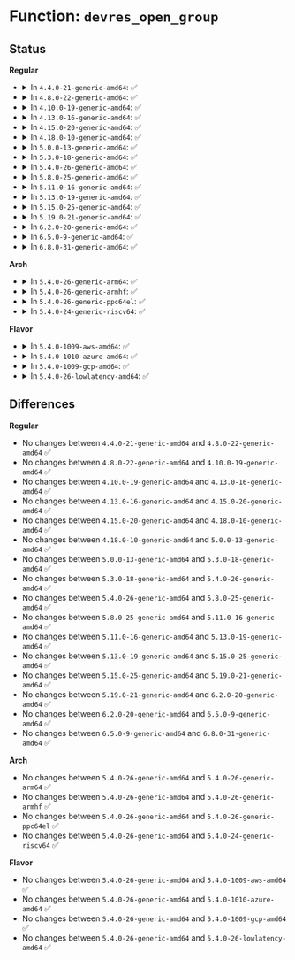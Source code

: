 # Function: <code>devres_open_group</code>

## Status
<b>Regular</b>
<ul>
<li>
<details>
<summary>In <code>4.4.0-21-generic-amd64</code>: ✅</summary>

```c
void * devres_open_group(struct device * dev, void * id, gfp_t gfp)
```

```json
{
  "name": "devres_open_group",
  "collision_type": "Unique Global",
  "inline_type": "No",
  "funcs": [
    {
      "addr": 18446744071584414576,
      "name": "devres_open_group",
      "external": true,
      "loc": "drivers/base/devres.c:533",
      "file": "drivers/base/devres.c",
      "inline": "seen, unknown",
      "caller_inline": [],
      "caller_func": [
        "drivers/base/component.c:component_bind_all",
        "drivers/base/component.c:component_bind_all",
        "drivers/ata/libata-core.c:ata_host_alloc",
        "drivers/ata/libata-sff.c:ata_pci_sff_prepare_host",
        "drivers/ata/libata-sff.c:ata_pci_sff_activate_host",
        "drivers/ata/libata-sff.c:ata_pci_sff_activate_host",
        "drivers/ata/libata-sff.c:ata_pci_init_one"
      ]
    }
  ],
  "symbols": [
    {
      "addr": 18446744071584414576,
      "name": "devres_open_group",
      "section": ".text",
      "bind": "STB_GLOBAL",
      "size": 204
    }
  ]
}
```
</details>
</li>
<li>
<details>
<summary>In <code>4.8.0-22-generic-amd64</code>: ✅</summary>

```c
void * devres_open_group(struct device * dev, void * id, gfp_t gfp)
```

```json
{
  "name": "devres_open_group",
  "collision_type": "Unique Global",
  "inline_type": "No",
  "funcs": [
    {
      "addr": 18446744071584749888,
      "name": "devres_open_group",
      "external": true,
      "loc": "drivers/base/devres.c:533",
      "file": "drivers/base/devres.c",
      "inline": "seen, unknown",
      "caller_inline": [],
      "caller_func": [
        "drivers/base/component.c:component_bind_all",
        "drivers/base/component.c:component_bind_all",
        "drivers/ata/libata-core.c:ata_host_alloc",
        "drivers/ata/libata-sff.c:ata_pci_init_one",
        "drivers/ata/libata-sff.c:ata_pci_sff_activate_host",
        "drivers/ata/libata-sff.c:ata_pci_sff_activate_host",
        "drivers/ata/libata-sff.c:ata_pci_sff_prepare_host"
      ]
    }
  ],
  "symbols": [
    {
      "addr": 18446744071584749888,
      "name": "devres_open_group",
      "section": ".text",
      "bind": "STB_GLOBAL",
      "size": 221
    }
  ]
}
```
</details>
</li>
<li>
<details>
<summary>In <code>4.10.0-19-generic-amd64</code>: ✅</summary>

```c
void * devres_open_group(struct device * dev, void * id, gfp_t gfp)
```

```json
{
  "name": "devres_open_group",
  "collision_type": "Unique Global",
  "inline_type": "No",
  "funcs": [
    {
      "addr": 18446744071584940128,
      "name": "devres_open_group",
      "external": true,
      "loc": "drivers/base/devres.c:534",
      "file": "drivers/base/devres.c",
      "inline": "seen, unknown",
      "caller_inline": [],
      "caller_func": [
        "drivers/base/component.c:component_bind_all",
        "drivers/base/component.c:component_bind_all",
        "drivers/ata/libata-core.c:ata_host_alloc",
        "drivers/ata/libata-sff.c:ata_pci_init_one",
        "drivers/ata/libata-sff.c:ata_pci_sff_activate_host",
        "drivers/ata/libata-sff.c:ata_pci_sff_activate_host",
        "drivers/ata/libata-sff.c:ata_pci_sff_prepare_host"
      ]
    }
  ],
  "symbols": [
    {
      "addr": 18446744071584940128,
      "name": "devres_open_group",
      "section": ".text",
      "bind": "STB_GLOBAL",
      "size": 221
    }
  ]
}
```
</details>
</li>
<li>
<details>
<summary>In <code>4.13.0-16-generic-amd64</code>: ✅</summary>

```c
void * devres_open_group(struct device * dev, void * id, gfp_t gfp)
```

```json
{
  "name": "devres_open_group",
  "collision_type": "Unique Global",
  "inline_type": "No",
  "funcs": [
    {
      "addr": 18446744071585023744,
      "name": "devres_open_group",
      "external": true,
      "loc": "drivers/base/devres.c:534",
      "file": "drivers/base/devres.c",
      "inline": "seen, unknown",
      "caller_inline": [],
      "caller_func": [
        "drivers/base/component.c:component_bind_all",
        "drivers/base/component.c:component_bind_all",
        "drivers/ata/libata-core.c:ata_host_alloc",
        "drivers/ata/libata-sff.c:ata_pci_init_one",
        "drivers/ata/libata-sff.c:ata_pci_sff_activate_host",
        "drivers/ata/libata-sff.c:ata_pci_sff_activate_host",
        "drivers/ata/libata-sff.c:ata_pci_sff_prepare_host"
      ]
    }
  ],
  "symbols": [
    {
      "addr": 18446744071585023744,
      "name": "devres_open_group",
      "section": ".text",
      "bind": "STB_GLOBAL",
      "size": 221
    }
  ]
}
```
</details>
</li>
<li>
<details>
<summary>In <code>4.15.0-20-generic-amd64</code>: ✅</summary>

```c
void * devres_open_group(struct device * dev, void * id, gfp_t gfp)
```

```json
{
  "name": "devres_open_group",
  "collision_type": "Unique Global",
  "inline_type": "No",
  "funcs": [
    {
      "addr": 18446744071585446352,
      "name": "devres_open_group",
      "external": true,
      "loc": "drivers/base/devres.c:534",
      "file": "drivers/base/devres.c",
      "inline": "seen, unknown",
      "caller_inline": [],
      "caller_func": [
        "drivers/base/component.c:component_bind_all",
        "drivers/base/component.c:component_bind_all",
        "drivers/ata/libata-core.c:ata_host_alloc",
        "drivers/ata/libata-sff.c:ata_pci_init_one",
        "drivers/ata/libata-sff.c:ata_pci_sff_activate_host",
        "drivers/ata/libata-sff.c:ata_pci_sff_activate_host",
        "drivers/ata/libata-sff.c:ata_pci_sff_prepare_host"
      ]
    }
  ],
  "symbols": [
    {
      "addr": 18446744071585446352,
      "name": "devres_open_group",
      "section": ".text",
      "bind": "STB_GLOBAL",
      "size": 221
    }
  ]
}
```
</details>
</li>
<li>
<details>
<summary>In <code>4.18.0-10-generic-amd64</code>: ✅</summary>

```c
void * devres_open_group(struct device * dev, void * id, gfp_t gfp)
```

```json
{
  "name": "devres_open_group",
  "collision_type": "Unique Global",
  "inline_type": "No",
  "funcs": [
    {
      "addr": 18446744071585689568,
      "name": "devres_open_group",
      "external": true,
      "loc": "drivers/base/devres.c:538",
      "file": "drivers/base/devres.c",
      "inline": "seen, unknown",
      "caller_inline": [],
      "caller_func": [
        "drivers/base/component.c:component_bind_all",
        "drivers/base/component.c:component_bind_all",
        "drivers/ata/libata-core.c:ata_host_alloc",
        "drivers/ata/libata-sff.c:ata_pci_init_one",
        "drivers/ata/libata-sff.c:ata_pci_sff_activate_host",
        "drivers/ata/libata-sff.c:ata_pci_sff_activate_host",
        "drivers/ata/libata-sff.c:ata_pci_sff_prepare_host"
      ]
    }
  ],
  "symbols": [
    {
      "addr": 18446744071585689568,
      "name": "devres_open_group",
      "section": ".text",
      "bind": "STB_GLOBAL",
      "size": 218
    }
  ]
}
```
</details>
</li>
<li>
<details>
<summary>In <code>5.0.0-13-generic-amd64</code>: ✅</summary>

```c
void * devres_open_group(struct device * dev, void * id, gfp_t gfp)
```

```json
{
  "name": "devres_open_group",
  "collision_type": "Unique Global",
  "inline_type": "No",
  "funcs": [
    {
      "addr": 18446744071585820832,
      "name": "devres_open_group",
      "external": true,
      "loc": "drivers/base/devres.c:546",
      "file": "drivers/base/devres.c",
      "inline": "seen, unknown",
      "caller_inline": [],
      "caller_func": [
        "drivers/base/component.c:component_bind_all",
        "drivers/base/component.c:component_bind_all",
        "drivers/base/component.c:try_to_bring_up_master",
        "drivers/ata/libata-core.c:ata_host_alloc",
        "drivers/ata/libata-sff.c:ata_pci_init_one",
        "drivers/ata/libata-sff.c:ata_pci_sff_activate_host",
        "drivers/ata/libata-sff.c:ata_pci_sff_activate_host",
        "drivers/ata/libata-sff.c:ata_pci_sff_prepare_host"
      ]
    }
  ],
  "symbols": [
    {
      "addr": 18446744071585820832,
      "name": "devres_open_group",
      "section": ".text",
      "bind": "STB_GLOBAL",
      "size": 216
    }
  ]
}
```
</details>
</li>
<li>
<details>
<summary>In <code>5.3.0-18-generic-amd64</code>: ✅</summary>

```c
void * devres_open_group(struct device * dev, void * id, gfp_t gfp)
```

```json
{
  "name": "devres_open_group",
  "collision_type": "Unique Global",
  "inline_type": "No",
  "funcs": [
    {
      "addr": 18446744071586054528,
      "name": "devres_open_group",
      "external": true,
      "loc": "drivers/base/devres.c:546",
      "file": "drivers/base/devres.c",
      "inline": "seen, unknown",
      "caller_inline": [],
      "caller_func": [
        "drivers/base/component.c:component_bind_all",
        "drivers/base/component.c:component_bind_all",
        "drivers/base/component.c:try_to_bring_up_master",
        "drivers/ata/libata-core.c:ata_host_alloc",
        "drivers/ata/libata-sff.c:ata_pci_init_one",
        "drivers/ata/libata-sff.c:ata_pci_sff_activate_host",
        "drivers/ata/libata-sff.c:ata_pci_sff_activate_host",
        "drivers/ata/libata-sff.c:ata_pci_sff_prepare_host",
        "drivers/power/supply/power_supply_hwmon.c:power_supply_add_hwmon_sysfs"
      ]
    }
  ],
  "symbols": [
    {
      "addr": 18446744071586054528,
      "name": "devres_open_group",
      "section": ".text",
      "bind": "STB_GLOBAL",
      "size": 220
    }
  ]
}
```
</details>
</li>
<li>
<details>
<summary>In <code>5.4.0-26-generic-amd64</code>: ✅</summary>

```c
void * devres_open_group(struct device * dev, void * id, gfp_t gfp)
```

```json
{
  "name": "devres_open_group",
  "collision_type": "Unique Global",
  "inline_type": "No",
  "funcs": [
    {
      "addr": 18446744071586202560,
      "name": "devres_open_group",
      "external": true,
      "loc": "drivers/base/devres.c:546",
      "file": "drivers/base/devres.c",
      "inline": "seen, unknown",
      "caller_inline": [],
      "caller_func": [
        "drivers/base/component.c:component_bind_all",
        "drivers/base/component.c:component_bind_all",
        "drivers/base/component.c:try_to_bring_up_master",
        "drivers/ata/libata-core.c:ata_host_alloc",
        "drivers/ata/libata-sff.c:ata_pci_init_one",
        "drivers/ata/libata-sff.c:ata_pci_sff_activate_host",
        "drivers/ata/libata-sff.c:ata_pci_sff_activate_host",
        "drivers/ata/libata-sff.c:ata_pci_sff_prepare_host",
        "drivers/power/supply/power_supply_hwmon.c:power_supply_add_hwmon_sysfs"
      ]
    }
  ],
  "symbols": [
    {
      "addr": 18446744071586202560,
      "name": "devres_open_group",
      "section": ".text",
      "bind": "STB_GLOBAL",
      "size": 220
    }
  ]
}
```
</details>
</li>
<li>
<details>
<summary>In <code>5.8.0-25-generic-amd64</code>: ✅</summary>

```c
void * devres_open_group(struct device * dev, void * id, gfp_t gfp)
```

```json
{
  "name": "devres_open_group",
  "collision_type": "Unique Global",
  "inline_type": "No",
  "funcs": [
    {
      "addr": 18446744071586965488,
      "name": "devres_open_group",
      "external": true,
      "loc": "drivers/base/devres.c:546",
      "file": "drivers/base/devres.c",
      "inline": "seen, unknown",
      "caller_inline": [],
      "caller_func": [
        "drivers/base/component.c:component_bind",
        "drivers/base/component.c:component_bind",
        "drivers/base/component.c:try_to_bring_up_master",
        "drivers/ata/libata-core.c:ata_host_alloc",
        "drivers/ata/libata-sff.c:ata_pci_init_one",
        "drivers/ata/libata-sff.c:ata_pci_sff_activate_host",
        "drivers/ata/libata-sff.c:ata_pci_sff_activate_host",
        "drivers/ata/libata-sff.c:ata_pci_sff_prepare_host",
        "drivers/power/supply/power_supply_hwmon.c:power_supply_add_hwmon_sysfs"
      ]
    }
  ],
  "symbols": [
    {
      "addr": 18446744071586965488,
      "name": "devres_open_group",
      "section": ".text",
      "bind": "STB_GLOBAL",
      "size": 217
    }
  ]
}
```
</details>
</li>
<li>
<details>
<summary>In <code>5.11.0-16-generic-amd64</code>: ✅</summary>

```c
void * devres_open_group(struct device * dev, void * id, gfp_t gfp)
```

```json
{
  "name": "devres_open_group",
  "collision_type": "Unique Global",
  "inline_type": "No",
  "funcs": [
    {
      "addr": 18446744071587050832,
      "name": "devres_open_group",
      "external": true,
      "loc": "drivers/base/devres.c:562",
      "file": "drivers/base/devres.c",
      "inline": "seen, unknown",
      "caller_inline": [],
      "caller_func": [
        "drivers/base/component.c:component_bind",
        "drivers/base/component.c:component_bind",
        "drivers/base/component.c:try_to_bring_up_master",
        "drivers/ata/libata-core.c:ata_host_alloc",
        "drivers/ata/libata-sff.c:ata_pci_init_one",
        "drivers/ata/libata-sff.c:ata_pci_sff_activate_host",
        "drivers/ata/libata-sff.c:ata_pci_sff_activate_host",
        "drivers/ata/libata-sff.c:ata_pci_sff_prepare_host",
        "drivers/power/supply/power_supply_hwmon.c:power_supply_add_hwmon_sysfs"
      ]
    }
  ],
  "symbols": [
    {
      "addr": 18446744071587050832,
      "name": "devres_open_group",
      "section": ".text",
      "bind": "STB_GLOBAL",
      "size": 217
    }
  ]
}
```
</details>
</li>
<li>
<details>
<summary>In <code>5.13.0-19-generic-amd64</code>: ✅</summary>

```c
void * devres_open_group(struct device * dev, void * id, gfp_t gfp)
```

```json
{
  "name": "devres_open_group",
  "collision_type": "Unique Global",
  "inline_type": "No",
  "funcs": [
    {
      "addr": 18446744071586934624,
      "name": "devres_open_group",
      "external": true,
      "loc": "drivers/base/devres.c:562",
      "file": "drivers/base/devres.c",
      "inline": "seen, unknown",
      "caller_inline": [],
      "caller_func": [
        "drivers/base/component.c:component_bind",
        "drivers/base/component.c:component_bind",
        "drivers/base/component.c:try_to_bring_up_master",
        "drivers/ata/libata-core.c:ata_host_alloc",
        "drivers/ata/libata-sff.c:ata_pci_init_one",
        "drivers/ata/libata-sff.c:ata_pci_sff_activate_host",
        "drivers/ata/libata-sff.c:ata_pci_sff_activate_host",
        "drivers/ata/libata-sff.c:ata_pci_sff_prepare_host",
        "drivers/i2c/i2c-core-base.c:i2c_device_probe",
        "drivers/power/supply/power_supply_hwmon.c:power_supply_add_hwmon_sysfs"
      ]
    }
  ],
  "symbols": [
    {
      "addr": 18446744071586934624,
      "name": "devres_open_group",
      "section": ".text",
      "bind": "STB_GLOBAL",
      "size": 217
    }
  ]
}
```
</details>
</li>
<li>
<details>
<summary>In <code>5.15.0-25-generic-amd64</code>: ✅</summary>

```c
void * devres_open_group(struct device * dev, void * id, gfp_t gfp)
```

```json
{
  "name": "devres_open_group",
  "collision_type": "Unique Global",
  "inline_type": "No",
  "funcs": [
    {
      "addr": 18446744071587498336,
      "name": "devres_open_group",
      "external": true,
      "loc": "drivers/base/devres.c:547",
      "file": "drivers/base/devres.c",
      "inline": "seen, unknown",
      "caller_inline": [],
      "caller_func": [
        "drivers/base/component.c:component_bind",
        "drivers/base/component.c:component_bind",
        "drivers/base/component.c:try_to_bring_up_master",
        "drivers/ata/libata-core.c:ata_host_alloc",
        "drivers/ata/libata-sff.c:ata_pci_init_one",
        "drivers/ata/libata-sff.c:ata_pci_sff_activate_host",
        "drivers/ata/libata-sff.c:ata_pci_sff_activate_host",
        "drivers/ata/libata-sff.c:ata_pci_sff_prepare_host",
        "drivers/i2c/i2c-core-base.c:i2c_device_probe",
        "drivers/power/supply/power_supply_hwmon.c:power_supply_add_hwmon_sysfs"
      ]
    }
  ],
  "symbols": [
    {
      "addr": 18446744071587498336,
      "name": "devres_open_group",
      "section": ".text",
      "bind": "STB_GLOBAL",
      "size": 404
    }
  ]
}
```
</details>
</li>
<li>
<details>
<summary>In <code>5.19.0-21-generic-amd64</code>: ✅</summary>

```c
void * devres_open_group(struct device * dev, void * id, gfp_t gfp)
```

```json
{
  "name": "devres_open_group",
  "collision_type": "Unique Global",
  "inline_type": "No",
  "funcs": [
    {
      "addr": 18446744071588822000,
      "name": "devres_open_group",
      "external": true,
      "loc": "drivers/base/devres.c:547",
      "file": "drivers/base/devres.c",
      "inline": "seen, unknown",
      "caller_inline": [],
      "caller_func": [
        "drivers/base/component.c:component_bind",
        "drivers/base/component.c:component_bind",
        "drivers/base/component.c:try_to_bring_up_aggregate_device",
        "drivers/ata/libata-core.c:ata_host_alloc",
        "drivers/ata/libata-sff.c:ata_pci_init_one",
        "drivers/ata/libata-sff.c:ata_pci_sff_activate_host",
        "drivers/ata/libata-sff.c:ata_pci_sff_activate_host",
        "drivers/ata/libata-sff.c:ata_pci_sff_prepare_host",
        "drivers/i2c/i2c-core-base.c:i2c_device_probe",
        "drivers/power/supply/power_supply_hwmon.c:power_supply_add_hwmon_sysfs"
      ]
    }
  ],
  "symbols": [
    {
      "addr": 18446744071588822000,
      "name": "devres_open_group",
      "section": ".text",
      "bind": "STB_GLOBAL",
      "size": 427
    }
  ]
}
```
</details>
</li>
<li>
<details>
<summary>In <code>6.2.0-20-generic-amd64</code>: ✅</summary>

```c
void * devres_open_group(struct device * dev, void * id, gfp_t gfp)
```

```json
{
  "name": "devres_open_group",
  "collision_type": "Unique Global",
  "inline_type": "No",
  "funcs": [
    {
      "addr": 18446744071590321328,
      "name": "devres_open_group",
      "external": true,
      "loc": "drivers/base/devres.c:552",
      "file": "drivers/base/devres.c",
      "inline": "seen, unknown",
      "caller_inline": [],
      "caller_func": [
        "drivers/base/component.c:component_bind",
        "drivers/base/component.c:component_bind",
        "drivers/base/component.c:try_to_bring_up_aggregate_device",
        "drivers/ata/libata-core.c:ata_host_alloc",
        "drivers/ata/libata-sff.c:ata_pci_init_one",
        "drivers/ata/libata-sff.c:ata_pci_sff_activate_host",
        "drivers/ata/libata-sff.c:ata_pci_sff_activate_host",
        "drivers/ata/libata-sff.c:ata_pci_sff_prepare_host",
        "drivers/i2c/i2c-core-base.c:i2c_device_probe",
        "drivers/power/supply/power_supply_hwmon.c:power_supply_add_hwmon_sysfs"
      ]
    }
  ],
  "symbols": [
    {
      "addr": 18446744071590321328,
      "name": "devres_open_group",
      "section": ".text",
      "bind": "STB_GLOBAL",
      "size": 429
    }
  ]
}
```
</details>
</li>
<li>
<details>
<summary>In <code>6.5.0-9-generic-amd64</code>: ✅</summary>

```c
void * devres_open_group(struct device * dev, void * id, gfp_t gfp)
```

```json
{
  "name": "devres_open_group",
  "collision_type": "Unique Global",
  "inline_type": "No",
  "funcs": [
    {
      "addr": 18446744071590641200,
      "name": "devres_open_group",
      "external": true,
      "loc": "drivers/base/devres.c:552",
      "file": "drivers/base/devres.c",
      "inline": "seen, unknown",
      "caller_inline": [],
      "caller_func": [
        "drivers/base/component.c:component_bind",
        "drivers/base/component.c:component_bind",
        "drivers/base/component.c:try_to_bring_up_aggregate_device",
        "drivers/ata/libata-core.c:ata_host_alloc",
        "drivers/ata/libata-sff.c:ata_pci_init_one",
        "drivers/ata/libata-sff.c:ata_pci_sff_activate_host",
        "drivers/ata/libata-sff.c:ata_pci_sff_activate_host",
        "drivers/ata/libata-sff.c:ata_pci_sff_prepare_host",
        "drivers/i2c/i2c-core-base.c:i2c_device_probe",
        "drivers/power/supply/power_supply_hwmon.c:power_supply_add_hwmon_sysfs"
      ]
    }
  ],
  "symbols": [
    {
      "addr": 18446744071590641200,
      "name": "devres_open_group",
      "section": ".text",
      "bind": "STB_GLOBAL",
      "size": 429
    }
  ]
}
```
</details>
</li>
<li>
<details>
<summary>In <code>6.8.0-31-generic-amd64</code>: ✅</summary>

```c
void * devres_open_group(struct device * dev, void * id, gfp_t gfp)
```

```json
{
  "name": "devres_open_group",
  "collision_type": "Unique Global",
  "inline_type": "No",
  "funcs": [
    {
      "addr": 18446744071591001264,
      "name": "devres_open_group",
      "external": true,
      "loc": "drivers/base/devres.c:552",
      "file": "drivers/base/devres.c",
      "inline": "seen, unknown",
      "caller_inline": [],
      "caller_func": [
        "drivers/base/component.c:component_bind",
        "drivers/base/component.c:component_bind",
        "drivers/base/component.c:try_to_bring_up_aggregate_device",
        "drivers/ata/libata-core.c:ata_host_alloc",
        "drivers/ata/libata-sff.c:ata_pci_init_one",
        "drivers/ata/libata-sff.c:ata_pci_sff_activate_host",
        "drivers/ata/libata-sff.c:ata_pci_sff_activate_host",
        "drivers/ata/libata-sff.c:ata_pci_sff_prepare_host",
        "drivers/i2c/i2c-core-base.c:i2c_device_probe",
        "drivers/power/supply/power_supply_hwmon.c:power_supply_add_hwmon_sysfs"
      ]
    }
  ],
  "symbols": [
    {
      "addr": 18446744071591001264,
      "name": "devres_open_group",
      "section": ".text",
      "bind": "STB_GLOBAL",
      "size": 460
    }
  ]
}
```
</details>
</li>
</ul>
<b>Arch</b>
<ul>
<li>
<details>
<summary>In <code>5.4.0-26-generic-arm64</code>: ✅</summary>

```c
void * devres_open_group(struct device * dev, void * id, gfp_t gfp)
```

```json
{
  "name": "devres_open_group",
  "collision_type": "Unique Global",
  "inline_type": "No",
  "funcs": [
    {
      "addr": 18446603336499006952,
      "name": "devres_open_group",
      "external": true,
      "loc": "drivers/base/devres.c:546",
      "file": "drivers/base/devres.c",
      "inline": "seen, unknown",
      "caller_inline": [],
      "caller_func": [
        "drivers/base/component.c:component_bind_all",
        "drivers/base/component.c:component_bind_all",
        "drivers/base/component.c:try_to_bring_up_master",
        "drivers/ata/libata-core.c:ata_host_alloc",
        "drivers/ata/libata-sff.c:ata_pci_init_one",
        "drivers/ata/libata-sff.c:ata_pci_sff_activate_host",
        "drivers/ata/libata-sff.c:ata_pci_sff_activate_host",
        "drivers/ata/libata-sff.c:ata_pci_sff_activate_host",
        "drivers/ata/libata-sff.c:ata_pci_sff_prepare_host",
        "drivers/ata/libahci_platform.c:ahci_platform_get_resources",
        "drivers/power/supply/power_supply_hwmon.c:power_supply_add_hwmon_sysfs",
        "drivers/edac/altera_edac.c:altr_edac_a10_device_add",
        "drivers/edac/altera_edac.c:altr_edac_device_probe",
        "drivers/edac/altera_edac.c:altr_sdram_probe"
      ]
    }
  ],
  "symbols": [
    {
      "addr": 18446603336499006952,
      "name": "devres_open_group",
      "section": ".text",
      "bind": "STB_GLOBAL",
      "size": 316
    }
  ]
}
```
</details>
</li>
<li>
<details>
<summary>In <code>5.4.0-26-generic-armhf</code>: ✅</summary>

```c
void * devres_open_group(struct device * dev, void * id, gfp_t gfp)
```

```json
{
  "name": "devres_open_group",
  "collision_type": "Unique Global",
  "inline_type": "No",
  "funcs": [
    {
      "addr": 3231569804,
      "name": "devres_open_group",
      "external": true,
      "loc": "drivers/base/devres.c:546",
      "file": "drivers/base/devres.c",
      "inline": "seen, unknown",
      "caller_inline": [],
      "caller_func": [
        "drivers/base/component.c:component_bind_all",
        "drivers/base/component.c:component_bind_all",
        "drivers/ata/libata-core.c:ata_host_alloc",
        "drivers/ata/libata-sff.c:ata_pci_init_one",
        "drivers/ata/libata-sff.c:ata_pci_sff_activate_host",
        "drivers/ata/libata-sff.c:ata_pci_sff_activate_host",
        "drivers/ata/libata-sff.c:ata_pci_sff_activate_host",
        "drivers/ata/libata-sff.c:ata_pci_sff_prepare_host",
        "drivers/ata/libahci_platform.c:ahci_platform_get_resources",
        "drivers/power/supply/power_supply_hwmon.c:power_supply_add_hwmon_sysfs"
      ]
    }
  ],
  "symbols": [
    {
      "addr": 3231569804,
      "name": "devres_open_group",
      "section": ".text",
      "bind": "STB_GLOBAL",
      "size": 204
    }
  ]
}
```
</details>
</li>
<li>
<details>
<summary>In <code>5.4.0-26-generic-ppc64el</code>: ✅</summary>

```c
void * devres_open_group(struct device * dev, void * id, gfp_t gfp)
```

```json
{
  "name": "devres_open_group",
  "collision_type": "Unique Global",
  "inline_type": "No",
  "funcs": [
    {
      "addr": 13835058055292162544,
      "name": "devres_open_group",
      "external": true,
      "loc": "drivers/base/devres.c:546",
      "file": "drivers/base/devres.c",
      "inline": "seen, unknown",
      "caller_inline": [],
      "caller_func": [
        "drivers/base/component.c:component_bind_all",
        "drivers/base/component.c:component_bind_all",
        "drivers/ata/libata-core.c:ata_host_alloc",
        "drivers/ata/libata-sff.c:ata_pci_init_one",
        "drivers/ata/libata-sff.c:ata_pci_sff_activate_host",
        "drivers/ata/libata-sff.c:ata_pci_sff_activate_host",
        "drivers/ata/libata-sff.c:ata_pci_sff_activate_host",
        "drivers/ata/libata-sff.c:ata_pci_sff_prepare_host",
        "drivers/power/supply/power_supply_hwmon.c:power_supply_add_hwmon_sysfs"
      ]
    }
  ],
  "symbols": [
    {
      "addr": 13835058055292162544,
      "name": "devres_open_group",
      "section": ".text",
      "bind": "STB_GLOBAL",
      "size": 280
    }
  ]
}
```
</details>
</li>
<li>
<details>
<summary>In <code>5.4.0-24-generic-riscv64</code>: ✅</summary>

```c
void * devres_open_group(struct device * dev, void * id, gfp_t gfp)
```

```json
{
  "name": "devres_open_group",
  "collision_type": "Unique Global",
  "inline_type": "No",
  "funcs": [
    {
      "addr": 18446743936276375528,
      "name": "devres_open_group",
      "external": true,
      "loc": "drivers/base/devres.c:546",
      "file": "drivers/base/devres.c",
      "inline": "seen, unknown",
      "caller_inline": [],
      "caller_func": [
        "drivers/base/component.c:component_bind_all",
        "drivers/base/component.c:component_bind_all",
        "drivers/ata/libata-core.c:ata_host_alloc",
        "drivers/ata/libata-sff.c:ata_pci_init_one",
        "drivers/ata/libata-sff.c:ata_pci_sff_activate_host",
        "drivers/ata/libata-sff.c:ata_pci_sff_activate_host",
        "drivers/ata/libata-sff.c:ata_pci_sff_prepare_host",
        "drivers/power/supply/power_supply_hwmon.c:power_supply_add_hwmon_sysfs"
      ]
    }
  ],
  "symbols": [
    {
      "addr": 18446743936276375528,
      "name": "devres_open_group",
      "section": ".text",
      "bind": "STB_GLOBAL",
      "size": 196
    }
  ]
}
```
</details>
</li>
</ul>
<b>Flavor</b>
<ul>
<li>
<details>
<summary>In <code>5.4.0-1009-aws-amd64</code>: ✅</summary>

```c
void * devres_open_group(struct device * dev, void * id, gfp_t gfp)
```

```json
{
  "name": "devres_open_group",
  "collision_type": "Unique Global",
  "inline_type": "No",
  "funcs": [
    {
      "addr": 18446744071585962768,
      "name": "devres_open_group",
      "external": true,
      "loc": "drivers/base/devres.c:546",
      "file": "drivers/base/devres.c",
      "inline": "seen, unknown",
      "caller_inline": [],
      "caller_func": [
        "drivers/base/component.c:component_bind_all",
        "drivers/base/component.c:component_bind_all",
        "drivers/base/component.c:try_to_bring_up_master",
        "drivers/ata/libata-core.c:ata_host_alloc",
        "drivers/ata/libata-sff.c:ata_pci_init_one",
        "drivers/ata/libata-sff.c:ata_pci_sff_activate_host",
        "drivers/ata/libata-sff.c:ata_pci_sff_activate_host",
        "drivers/ata/libata-sff.c:ata_pci_sff_prepare_host",
        "drivers/power/supply/power_supply_hwmon.c:power_supply_add_hwmon_sysfs"
      ]
    }
  ],
  "symbols": [
    {
      "addr": 18446744071585962768,
      "name": "devres_open_group",
      "section": ".text",
      "bind": "STB_GLOBAL",
      "size": 220
    }
  ]
}
```
</details>
</li>
<li>
<details>
<summary>In <code>5.4.0-1010-azure-amd64</code>: ✅</summary>

```c
void * devres_open_group(struct device * dev, void * id, gfp_t gfp)
```

```json
{
  "name": "devres_open_group",
  "collision_type": "Unique Global",
  "inline_type": "No",
  "funcs": [
    {
      "addr": 18446744071585812032,
      "name": "devres_open_group",
      "external": true,
      "loc": "drivers/base/devres.c:546",
      "file": "drivers/base/devres.c",
      "inline": "seen, unknown",
      "caller_inline": [],
      "caller_func": [
        "drivers/base/component.c:component_bind_all",
        "drivers/base/component.c:component_bind_all",
        "drivers/base/component.c:try_to_bring_up_master",
        "drivers/ata/libata-core.c:ata_host_alloc",
        "drivers/ata/libata-sff.c:ata_pci_init_one",
        "drivers/ata/libata-sff.c:ata_pci_sff_activate_host",
        "drivers/ata/libata-sff.c:ata_pci_sff_activate_host",
        "drivers/ata/libata-sff.c:ata_pci_sff_prepare_host",
        "drivers/power/supply/power_supply_hwmon.c:power_supply_add_hwmon_sysfs"
      ]
    }
  ],
  "symbols": [
    {
      "addr": 18446744071585812032,
      "name": "devres_open_group",
      "section": ".text",
      "bind": "STB_GLOBAL",
      "size": 220
    }
  ]
}
```
</details>
</li>
<li>
<details>
<summary>In <code>5.4.0-1009-gcp-amd64</code>: ✅</summary>

```c
void * devres_open_group(struct device * dev, void * id, gfp_t gfp)
```

```json
{
  "name": "devres_open_group",
  "collision_type": "Unique Global",
  "inline_type": "No",
  "funcs": [
    {
      "addr": 18446744071586152576,
      "name": "devres_open_group",
      "external": true,
      "loc": "drivers/base/devres.c:546",
      "file": "drivers/base/devres.c",
      "inline": "seen, unknown",
      "caller_inline": [],
      "caller_func": [
        "drivers/base/component.c:component_bind_all",
        "drivers/base/component.c:component_bind_all",
        "drivers/base/component.c:try_to_bring_up_master",
        "drivers/ata/libata-core.c:ata_host_alloc",
        "drivers/ata/libata-sff.c:ata_pci_init_one",
        "drivers/ata/libata-sff.c:ata_pci_sff_activate_host",
        "drivers/ata/libata-sff.c:ata_pci_sff_activate_host",
        "drivers/ata/libata-sff.c:ata_pci_sff_prepare_host",
        "drivers/power/supply/power_supply_hwmon.c:power_supply_add_hwmon_sysfs"
      ]
    }
  ],
  "symbols": [
    {
      "addr": 18446744071586152576,
      "name": "devres_open_group",
      "section": ".text",
      "bind": "STB_GLOBAL",
      "size": 220
    }
  ]
}
```
</details>
</li>
<li>
<details>
<summary>In <code>5.4.0-26-lowlatency-amd64</code>: ✅</summary>

```c
void * devres_open_group(struct device * dev, void * id, gfp_t gfp)
```

```json
{
  "name": "devres_open_group",
  "collision_type": "Unique Global",
  "inline_type": "No",
  "funcs": [
    {
      "addr": 18446744071586261280,
      "name": "devres_open_group",
      "external": true,
      "loc": "drivers/base/devres.c:546",
      "file": "drivers/base/devres.c",
      "inline": "seen, unknown",
      "caller_inline": [],
      "caller_func": [
        "drivers/base/component.c:component_bind_all",
        "drivers/base/component.c:component_bind_all",
        "drivers/base/component.c:try_to_bring_up_master",
        "drivers/ata/libata-core.c:ata_host_alloc",
        "drivers/ata/libata-sff.c:ata_pci_init_one",
        "drivers/ata/libata-sff.c:ata_pci_sff_activate_host",
        "drivers/ata/libata-sff.c:ata_pci_sff_activate_host",
        "drivers/ata/libata-sff.c:ata_pci_sff_prepare_host",
        "drivers/power/supply/power_supply_hwmon.c:power_supply_add_hwmon_sysfs"
      ]
    }
  ],
  "symbols": [
    {
      "addr": 18446744071586261280,
      "name": "devres_open_group",
      "section": ".text",
      "bind": "STB_GLOBAL",
      "size": 220
    }
  ]
}
```
</details>
</li>
</ul>

## Differences
<b>Regular</b>
<ul>
<li>
No changes between <code>4.4.0-21-generic-amd64</code> and <code>4.8.0-22-generic-amd64</code> ✅
</li>
<li>
No changes between <code>4.8.0-22-generic-amd64</code> and <code>4.10.0-19-generic-amd64</code> ✅
</li>
<li>
No changes between <code>4.10.0-19-generic-amd64</code> and <code>4.13.0-16-generic-amd64</code> ✅
</li>
<li>
No changes between <code>4.13.0-16-generic-amd64</code> and <code>4.15.0-20-generic-amd64</code> ✅
</li>
<li>
No changes between <code>4.15.0-20-generic-amd64</code> and <code>4.18.0-10-generic-amd64</code> ✅
</li>
<li>
No changes between <code>4.18.0-10-generic-amd64</code> and <code>5.0.0-13-generic-amd64</code> ✅
</li>
<li>
No changes between <code>5.0.0-13-generic-amd64</code> and <code>5.3.0-18-generic-amd64</code> ✅
</li>
<li>
No changes between <code>5.3.0-18-generic-amd64</code> and <code>5.4.0-26-generic-amd64</code> ✅
</li>
<li>
No changes between <code>5.4.0-26-generic-amd64</code> and <code>5.8.0-25-generic-amd64</code> ✅
</li>
<li>
No changes between <code>5.8.0-25-generic-amd64</code> and <code>5.11.0-16-generic-amd64</code> ✅
</li>
<li>
No changes between <code>5.11.0-16-generic-amd64</code> and <code>5.13.0-19-generic-amd64</code> ✅
</li>
<li>
No changes between <code>5.13.0-19-generic-amd64</code> and <code>5.15.0-25-generic-amd64</code> ✅
</li>
<li>
No changes between <code>5.15.0-25-generic-amd64</code> and <code>5.19.0-21-generic-amd64</code> ✅
</li>
<li>
No changes between <code>5.19.0-21-generic-amd64</code> and <code>6.2.0-20-generic-amd64</code> ✅
</li>
<li>
No changes between <code>6.2.0-20-generic-amd64</code> and <code>6.5.0-9-generic-amd64</code> ✅
</li>
<li>
No changes between <code>6.5.0-9-generic-amd64</code> and <code>6.8.0-31-generic-amd64</code> ✅
</li>
</ul>
<b>Arch</b>
<ul>
<li>
No changes between <code>5.4.0-26-generic-amd64</code> and <code>5.4.0-26-generic-arm64</code> ✅
</li>
<li>
No changes between <code>5.4.0-26-generic-amd64</code> and <code>5.4.0-26-generic-armhf</code> ✅
</li>
<li>
No changes between <code>5.4.0-26-generic-amd64</code> and <code>5.4.0-26-generic-ppc64el</code> ✅
</li>
<li>
No changes between <code>5.4.0-26-generic-amd64</code> and <code>5.4.0-24-generic-riscv64</code> ✅
</li>
</ul>
<b>Flavor</b>
<ul>
<li>
No changes between <code>5.4.0-26-generic-amd64</code> and <code>5.4.0-1009-aws-amd64</code> ✅
</li>
<li>
No changes between <code>5.4.0-26-generic-amd64</code> and <code>5.4.0-1010-azure-amd64</code> ✅
</li>
<li>
No changes between <code>5.4.0-26-generic-amd64</code> and <code>5.4.0-1009-gcp-amd64</code> ✅
</li>
<li>
No changes between <code>5.4.0-26-generic-amd64</code> and <code>5.4.0-26-lowlatency-amd64</code> ✅
</li>
</ul>

